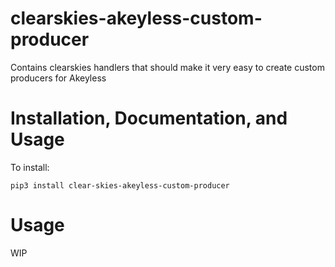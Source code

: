 # clearskies-akeyless-custom-producer

Contains clearskies handlers that should make it very easy to create custom producers for Akeyless

# Installation, Documentation, and Usage

To install:

```
pip3 install clear-skies-akeyless-custom-producer
```

# Usage

WIP
